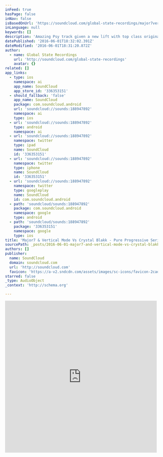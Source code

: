 ```yaml
---
inFeed: true
hasPage: false
inNav: false
isBasedOnUrl: 'https://soundcloud.com/global-state-recordings/major7vertical-mode-capital-monkey-vs-crystal-blakk-pure-progressive-serial-killer'
inLanguage: null
keywords: []
description: 'Amazing Psy track given a new lift with top class original vocals from Crystal Blakk & rubbed up by Lunatic Boy.... Buy the original version here... http://www.beatport.com/track/pure-progressive-original-mix/5052994'
datePublished: '2016-06-01T18:32:02.391Z'
dateModified: '2016-06-01T18:31:20.872Z'
author:
  - name: Global State Recordings
    url: 'http://soundcloud.com/global-state-recordings'
    avatar: {}
related: []
app_links:
  - type: ios
    namespace: ai
    app_name: SoundCloud
    app_store_id: '336353151'
  - should_fallback: 'false'
    app_name: SoundCloud
    package: com.soundcloud.android
    url: 'soundcloud://sounds:188947892'
    namespace: ai
    type: ios
  - url: 'soundcloud://sounds:188947892'
    type: android
    namespace: ai
  - url: 'soundcloud://sounds:188947892'
    namespace: twitter
    type: ipad
    name: SoundCloud
    id: '336353151'
  - url: 'soundcloud://sounds:188947892'
    namespace: twitter
    type: iphone
    name: SoundCloud
    id: '336353151'
  - url: 'soundcloud://sounds:188947892'
    namespace: twitter
    type: googleplay
    name: SoundCloud
    id: com.soundcloud.android
  - path: 'soundcloud/sounds:188947892'
    package: com.soundcloud.android
    namespace: google
    type: android
  - path: 'soundcloud/sounds:188947892'
    package: '336353151'
    namespace: google
    type: ios
title: 'Major7 & Vertical Mode Vs Crystal Blakk - Pure Progressive Serial Killer (Lunatic Boy Bootleg) by Global State Recordings'
sourcePath: _posts/2016-06-01-major7-and-vertical-mode-vs-crystal-blakk-pure-progressive-s.md
authors: []
publisher:
  name: SoundCloud
  domain: soundcloud.com
  url: 'http://soundcloud.com'
  favicon: 'https://a-v2.sndcdn.com/assets/images/sc-icons/favicon-2cadd14b.ico'
starred: false
_type: AudioObject
_context: 'http://schema.org'

---
```

<iframe src="https://cdn.embedly.com/widgets/media.html?src=https%3A%2F%2Fw.soundcloud.com%2Fplayer%2F%3Fvisual%3Dtrue%26url%3Dhttp%253A%252F%252Fapi.soundcloud.com%252Ftracks%252F188947892%26show_artwork%3Dtrue&amp;url=https%3A%2F%2Fsoundcloud.com%2Fglobal-state-recordings%2Fmajor7vertical-mode-capital-monkey-vs-crystal-blakk-pure-progressive-serial-killer&amp;image=http%3A%2F%2Fi1.sndcdn.com%2Fartworks-000105267569-8ro0up-t500x500.jpg&amp;key=b7d04c9b404c499eba89ee7072e1c4f7&amp;type=text%2Fhtml&amp;schema=soundcloud" width="500" height="500" scrolling="no" frameborder="0" allowfullscreen="" style=""></iframe>